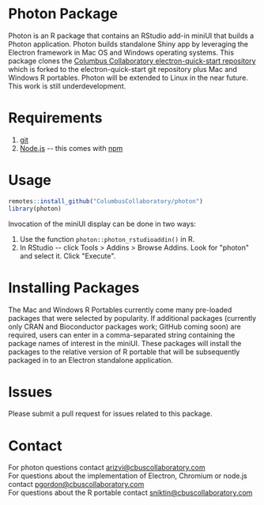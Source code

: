 # Photon Package
Photon is an R package that contains an RStudio add-in miniUI that builds a Photon application. Photon builds standalone Shiny app by leveraging the Electron framework in Mac OS and Windows operating systems. This package clones the [Columbus Collaboratory electron-quick-start repository](https://github.com/ColumbusCollaboratory/electron-quick-start) which is forked to the electron-quick-start git repository plus Mac and Windows R portables. Photon will be extended to Linux in the near future. This work is still underdevelopment.

# Requirements

1. [git](https://git-scm.com/)    
2. [Node.js](https://nodejs.org/en/download/) -- this comes with [npm](http://npmjs.com/)  

# Usage

```r
remotes::install_github("ColumbusCollaboratory/photon")
library(photon)
```

Invocation of the miniUI display can be done in two ways:

1. Use the function `photon::photon_rstudioaddin()` in R.     
2. In RStudio -- click Tools > Addins > Browse Addins. Look for "photon" and select it. Click "Execute".  

# Installing Packages
The Mac and Windows R Portables currently come many pre-loaded packages that were selected by popularity. If additional packages (currently only CRAN and Bioconductor packages work; GitHub coming soon) are required, users can enter in a comma-separated string containing the package names of interest in the miniUI. These packages will install the packages to the relative version of R portable that will be subsequently packaged in to an Electron standalone application.    

# Issues
Please submit a pull request for issues related to this package.  

# Contact
For photon questions contact arizvi@cbuscollaboratory.com   
For questions about the implementation of Electron, Chromium or node.js contact pgordon@cbuscollaboratory.com   
For questions about the R portable contact sniktin@cbuscollaboratory.com  







